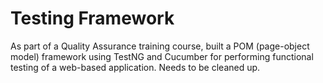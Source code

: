 # Testing Framework

As part of a Quality Assurance training course, built a POM (page-object model) framework using TestNG and Cucumber for performing functional testing of a web-based application.
Needs to be cleaned up.
